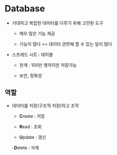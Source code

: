 # Database

- 거대하고 복잡한 데이터를 다루기 위해 고안된 도구

    - 매우 많은 기능 제공

    - 기능이 많다 == 데이터 관련해 할 수 있는 일이 많다

- 스프레드 시트 : 테이블

    - 한계 : 100만 행까지만 저장가능

    - 보안, 정확성

## 역할

- 데이터를 저장(구조적 저장)하고 조작

    - **C**reate : 저장

    - **R**ead : 조회

    - **U**pdate : 갱신

    -**D**elete : 삭제
